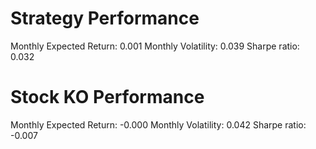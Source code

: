 # Strategy Performance
Monthly Expected Return: 0.001
Monthly Volatility: 0.039
Sharpe ratio: 0.032
# Stock KO Performance
Monthly Expected Return: -0.000
Monthly Volatility: 0.042
Sharpe ratio: -0.007

